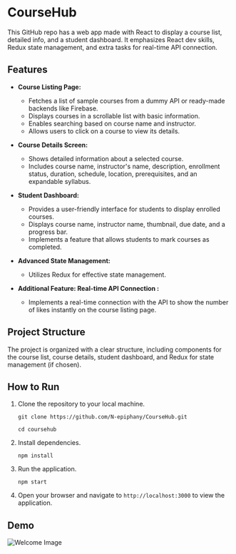 # CourseHub

This GitHub repo has a web app made with React to display a course list, detailed info, and a student dashboard. It emphasizes React dev skills, Redux state management, and extra tasks for real-time API connection.

## Features

- **Course Listing Page:**

  - Fetches a list of sample courses from a dummy API or ready-made backends like Firebase.
  - Displays courses in a scrollable list with basic information.
  - Enables searching based on course name and instructor.
  - Allows users to click on a course to view its details.

- **Course Details Screen:**

  - Shows detailed information about a selected course.
  - Includes course name, instructor's name, description, enrollment status, duration, schedule, location, prerequisites, and an expandable syllabus.

- **Student Dashboard:**

  - Provides a user-friendly interface for students to display enrolled courses.
  - Displays course name, instructor name, thumbnail, due date, and a progress bar.
  - Implements a feature that allows students to mark courses as completed.

- **Advanced State Management:**

  - Utilizes Redux for effective state management.

- **Additional Feature: Real-time API Connection :**

  - Implements a real-time connection with the API to show the number of likes instantly on the course listing page.

## Project Structure

The project is organized with a clear structure, including components for the course list, course details, student dashboard, and Redux for state management (if chosen).

## How to Run

1.  Clone the repository to your local machine.

    `git clone https://github.com/N-epiphany/CourseHub.git`

    `cd coursehub`

2.  Install dependencies.

    `npm install`

3.  Run the application.

    `npm start`

4.  Open your browser and navigate to `http://localhost:3000` to view the application.

## Demo 
  <img src="[https://github.com/N-epiphany/CourseHub/blob/main/coursehub/public/images/demo.png](https://drive.google.com/file/d/16RS9yiSH_awLvFFbCnNwIeWenVzZGLGu/view?usp=sharing)https://drive.google.com/file/d/16RS9yiSH_awLvFFbCnNwIeWenVzZGLGu/view?usp=sharing" alt="Welcome Image" >

